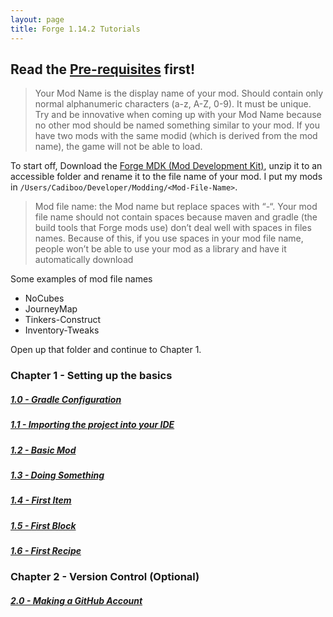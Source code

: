 ```yaml
---
layout: page
title: Forge 1.14.2 Tutorials
---
```


## Read the [Pre-requisites](https://cadiboo.github.io/tutorials/Pre-requisites) first!

> Your Mod Name is the display name of your mod. Should contain only normal alphanumeric characters (a-z, A-Z, 0-9). It must be unique. Try and be innovative when coming up with your Mod Name because no other mod should be named something similar to your mod. If you have two mods with the same modid (which is derived from the mod name), the game will not be able to load.

To start off, Download the [Forge MDK (Mod Development Kit)](http://files.minecraftforge.net/maven/net/minecraftforge/forge/index_1.14.2.html), unzip it to an accessible folder and rename it to the file name of your mod. I put my mods in `/Users/Cadiboo/Developer/Modding/<Mod-File-Name>`.

> Mod file name: the Mod name but replace spaces with “-“. Your mod file name should not contain spaces because maven and gradle (the build tools that Forge mods use) don’t deal well with spaces in files names. Because of this, if you use spaces in your mod file name, people won’t be able to use your mod as a library and have it automatically download

Some examples of mod file names
- NoCubes
- JourneyMap
- Tinkers-Construct
- Inventory-Tweaks

Open up that folder and continue to Chapter 1.  

### Chapter 1 - Setting up the basics
##### [1.0 - Gradle Configuration](/tutorials/1.14.2/forge/1.0-gradle-configuration)
##### [1.1 - Importing the project into your IDE](/tutorials/1.14.2/forge/1.1-importing-project)
##### [1.2 - Basic Mod](/tutorials/1.14.2/forge/1.2-basic-mod)
##### [1.3 - Doing Something](/tutorials/1.14.2/forge/1.3-doing-something)
##### [1.4 - First Item](/tutorials/1.14.2/forge/1.4-first-item)
##### [1.5 - First Block](/tutorials/1.14.2/forge/1.5-first-block)
##### [1.6 - First Recipe](/tutorials/1.14.2/forge/1.6-first-recipe)

### Chapter 2 - Version Control (Optional)
##### [2.0 - Making a GitHub Account](/tutorials/1.14.2/forge/2.0-github-account)
